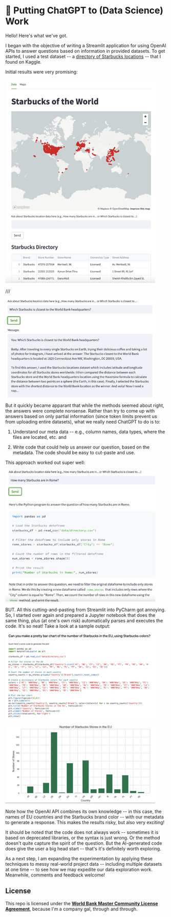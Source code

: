 # 🚀 Putting ChatGPT to (Data Science) Work

Hello! Here's what we've got.

I began with the objective of writing a Streamlit application for using OpenAI APIs to answer questions based on information in provided datasets. To get started, I used a test dataset -- a [directory of Starbucks locations](https://www.kaggle.com/datasets/starbucks/store-locations) -- that I found on Kaggle. 

Initial results were very promising:


![](docs/images/Botty0.png)

///

![](docs/images/botty1.png)

But it quickly became apparant that while the methods seemed about right, the answers were complete nonsense. Rather than try to come up with answers based on only partial information (since token limits prevent us from uploading entire datasets), what we really need ChatGPT to do is to:

1. Understand our meta data -- e.g., column names, data types, where the files are located, etc. and

2. Write code that could help us answer our question, based on the metadata. The code should be easy to cut-paste and use. 

This approach worked out super well:

![](docs/images/Botty2.png)

BUT. All this cutting-and-pasting from Streamlit into PyCharm got annoying. So, I started over again and prepared a Jupyter notebook that does the same thing, plus (at one's own risk) automatically parses and executes the code. It's so neat! Take a look at a sample output:

![](docs/images/botty3.png)

![](docs/images/botty4.png)

Note how the OpenAI API combines its own knowledge -- in this case, the names of EU countries and the Starbucks brand color -- with our metadata to generate a response. This makes the results risky, but also very exciting!

It should be noted that the code does not always work -- sometimes it is based on deprecated libraries, or the syntax is just wrong. Or the method doesn't quite capture the spirit of the question. But the AI-generated code does give the user a big head start -- that's it's definitely worth exploring. 

As a next step, I am expanding the experimentation by applying these techniques to messy real-world project data -- including multiple datasets at one time -- to see how we may expedite our data exploration work. Meanwhile, comments and feedback welcome!

## License

This repo is licensed under the [**World Bank Master Community License Agreement**](LICENSE.md), because I'm a company gal, through and through. 
